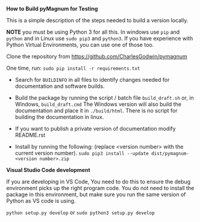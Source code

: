 __How to Build pyMagnum for Testing__

This is a simple description of the steps needed to build a version locally.

**NOTE** you must be using Python 3 for all this. In windows use `pip` and `python` and in Linux use `sudo pip3` and `python3`. If you have experience with Python Virtual Environments, you can use one of those too.

Clone the repository from https://github.com/CharlesGodwin/pymagnum

One time, run:
`sudo pip install -r requirements.txt`

- Search for `BUILDINFO` in all files to identify changes needed for documentation and software builds.

- Build the package by running the script / batch file `build_draft.sh` or, in Windows, `build_draft.cmd`
  The Windows version will also build the documentation and place it in `./build/html`. There is no script for building the documentation in linux.
- If you want to publish a private version of documentation modify README.rst
- Install by running the following:  (replace \<version number\> with the current version number).
`sudo pip3 install --update dist/pymagnum-<version number>.zip`

__Visual Studio Code development__

If you are developing in VS Code, You need to do this to ensure the debug environment picks up the right program code. You do not need to install the package in this environment, but make sure you run the same version of Python as VS code is using.

`python setup.py develop` or
`sudo python3 setup.py develop`

